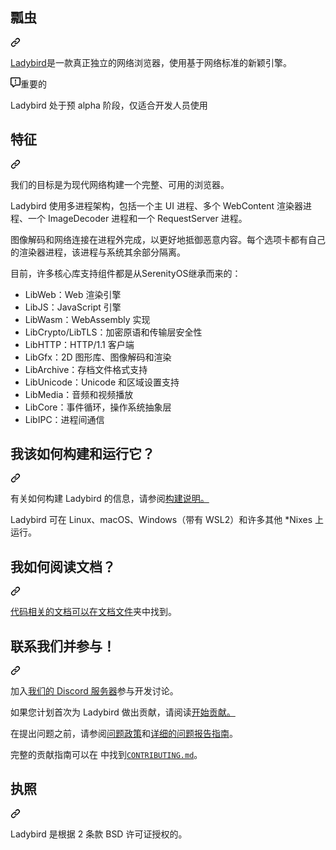 <div class="Box-sc-g0xbh4-0 QkQOb js-snippet-clipboard-copy-unpositioned" data-hpc="true"><article class="markdown-body entry-content container-lg" itemprop="text"><div class="markdown-heading" dir="auto"><h1 tabindex="-1" class="heading-element" dir="auto"><font style="vertical-align: inherit;"><font style="vertical-align: inherit;">瓢虫</font></font></h1><a id="user-content-ladybird" class="anchor" aria-label="永久链接：瓢虫" href="#ladybird"><svg class="octicon octicon-link" viewBox="0 0 16 16" version="1.1" width="16" height="16" aria-hidden="true"><path d="m7.775 3.275 1.25-1.25a3.5 3.5 0 1 1 4.95 4.95l-2.5 2.5a3.5 3.5 0 0 1-4.95 0 .751.751 0 0 1 .018-1.042.751.751 0 0 1 1.042-.018 1.998 1.998 0 0 0 2.83 0l2.5-2.5a2.002 2.002 0 0 0-2.83-2.83l-1.25 1.25a.751.751 0 0 1-1.042-.018.751.751 0 0 1-.018-1.042Zm-4.69 9.64a1.998 1.998 0 0 0 2.83 0l1.25-1.25a.751.751 0 0 1 1.042.018.751.751 0 0 1 .018 1.042l-1.25 1.25a3.5 3.5 0 1 1-4.95-4.95l2.5-2.5a3.5 3.5 0 0 1 4.95 0 .751.751 0 0 1-.018 1.042.751.751 0 0 1-1.042.018 1.998 1.998 0 0 0-2.83 0l-2.5 2.5a1.998 1.998 0 0 0 0 2.83Z"></path></svg></a></div>
<p dir="auto"><a href="https://ladybird.org" rel="nofollow"><font style="vertical-align: inherit;"><font style="vertical-align: inherit;">Ladybird</font></font></a><font style="vertical-align: inherit;"><font style="vertical-align: inherit;">是一款真正独立的网络浏览器，使用基于网络标准的新颖引擎。</font></font></p>
<div class="markdown-alert markdown-alert-important" dir="auto"><p class="markdown-alert-title" dir="auto"><svg class="octicon octicon-report mr-2" viewBox="0 0 16 16" version="1.1" width="16" height="16" aria-hidden="true"><path d="M0 1.75C0 .784.784 0 1.75 0h12.5C15.216 0 16 .784 16 1.75v9.5A1.75 1.75 0 0 1 14.25 13H8.06l-2.573 2.573A1.458 1.458 0 0 1 3 14.543V13H1.75A1.75 1.75 0 0 1 0 11.25Zm1.75-.25a.25.25 0 0 0-.25.25v9.5c0 .138.112.25.25.25h2a.75.75 0 0 1 .75.75v2.19l2.72-2.72a.749.749 0 0 1 .53-.22h6.5a.25.25 0 0 0 .25-.25v-9.5a.25.25 0 0 0-.25-.25Zm7 2.25v2.5a.75.75 0 0 1-1.5 0v-2.5a.75.75 0 0 1 1.5 0ZM9 9a1 1 0 1 1-2 0 1 1 0 0 1 2 0Z"></path></svg><font style="vertical-align: inherit;"><font style="vertical-align: inherit;">重要的</font></font></p><p dir="auto"><font style="vertical-align: inherit;"><font style="vertical-align: inherit;">Ladybird 处于预 alpha 阶段，仅适合开发人员使用</font></font></p>
</div>
<div class="markdown-heading" dir="auto"><h2 tabindex="-1" class="heading-element" dir="auto"><font style="vertical-align: inherit;"><font style="vertical-align: inherit;">特征</font></font></h2><a id="user-content-features" class="anchor" aria-label="固定链接：功能" href="#features"><svg class="octicon octicon-link" viewBox="0 0 16 16" version="1.1" width="16" height="16" aria-hidden="true"><path d="m7.775 3.275 1.25-1.25a3.5 3.5 0 1 1 4.95 4.95l-2.5 2.5a3.5 3.5 0 0 1-4.95 0 .751.751 0 0 1 .018-1.042.751.751 0 0 1 1.042-.018 1.998 1.998 0 0 0 2.83 0l2.5-2.5a2.002 2.002 0 0 0-2.83-2.83l-1.25 1.25a.751.751 0 0 1-1.042-.018.751.751 0 0 1-.018-1.042Zm-4.69 9.64a1.998 1.998 0 0 0 2.83 0l1.25-1.25a.751.751 0 0 1 1.042.018.751.751 0 0 1 .018 1.042l-1.25 1.25a3.5 3.5 0 1 1-4.95-4.95l2.5-2.5a3.5 3.5 0 0 1 4.95 0 .751.751 0 0 1-.018 1.042.751.751 0 0 1-1.042.018 1.998 1.998 0 0 0-2.83 0l-2.5 2.5a1.998 1.998 0 0 0 0 2.83Z"></path></svg></a></div>
<p dir="auto"><font style="vertical-align: inherit;"><font style="vertical-align: inherit;">我们的目标是为现代网络构建一个完整、可用的浏览器。</font></font></p>
<p dir="auto"><font style="vertical-align: inherit;"><font style="vertical-align: inherit;">Ladybird 使用多进程架构，包括一个主 UI 进程、多个 WebContent 渲染器进程、一个 ImageDecoder 进程和一个 RequestServer 进程。</font></font></p>
<p dir="auto"><font style="vertical-align: inherit;"><font style="vertical-align: inherit;">图像解码和网络连接在进程外完成，以更好地抵御恶意内容。每个选项卡都有自己的渲染器进程，该进程与系统其余部分隔离。</font></font></p>
<p dir="auto"><font style="vertical-align: inherit;"><font style="vertical-align: inherit;">目前，许多核心库支持组件都是从SerenityOS继承而来的：</font></font></p>
<ul dir="auto">
<li><font style="vertical-align: inherit;"><font style="vertical-align: inherit;">LibWeb：Web 渲染引擎</font></font></li>
<li><font style="vertical-align: inherit;"><font style="vertical-align: inherit;">LibJS：JavaScript 引擎</font></font></li>
<li><font style="vertical-align: inherit;"><font style="vertical-align: inherit;">LibWasm：WebAssembly 实现</font></font></li>
<li><font style="vertical-align: inherit;"><font style="vertical-align: inherit;">LibCrypto/LibTLS：加密原语和传输层安全性</font></font></li>
<li><font style="vertical-align: inherit;"><font style="vertical-align: inherit;">LibHTTP：HTTP/1.1 客户端</font></font></li>
<li><font style="vertical-align: inherit;"><font style="vertical-align: inherit;">LibGfx：2D 图形库、图像解码和渲染</font></font></li>
<li><font style="vertical-align: inherit;"><font style="vertical-align: inherit;">LibArchive：存档文件格式支持</font></font></li>
<li><font style="vertical-align: inherit;"><font style="vertical-align: inherit;">LibUnicode：Unicode 和区域设置支持</font></font></li>
<li><font style="vertical-align: inherit;"><font style="vertical-align: inherit;">LibMedia：音频和视频播放</font></font></li>
<li><font style="vertical-align: inherit;"><font style="vertical-align: inherit;">LibCore：事件循环，操作系统抽象层</font></font></li>
<li><font style="vertical-align: inherit;"><font style="vertical-align: inherit;">LibIPC：进程间通信</font></font></li>
</ul>
<div class="markdown-heading" dir="auto"><h2 tabindex="-1" class="heading-element" dir="auto"><font style="vertical-align: inherit;"><font style="vertical-align: inherit;">我该如何构建和运行它？</font></font></h2><a id="user-content-how-do-i-build-and-run-this" class="anchor" aria-label="永久链接：我如何构建和运行它？" href="#how-do-i-build-and-run-this"><svg class="octicon octicon-link" viewBox="0 0 16 16" version="1.1" width="16" height="16" aria-hidden="true"><path d="m7.775 3.275 1.25-1.25a3.5 3.5 0 1 1 4.95 4.95l-2.5 2.5a3.5 3.5 0 0 1-4.95 0 .751.751 0 0 1 .018-1.042.751.751 0 0 1 1.042-.018 1.998 1.998 0 0 0 2.83 0l2.5-2.5a2.002 2.002 0 0 0-2.83-2.83l-1.25 1.25a.751.751 0 0 1-1.042-.018.751.751 0 0 1-.018-1.042Zm-4.69 9.64a1.998 1.998 0 0 0 2.83 0l1.25-1.25a.751.751 0 0 1 1.042.018.751.751 0 0 1 .018 1.042l-1.25 1.25a3.5 3.5 0 1 1-4.95-4.95l2.5-2.5a3.5 3.5 0 0 1 4.95 0 .751.751 0 0 1-.018 1.042.751.751 0 0 1-1.042.018 1.998 1.998 0 0 0-2.83 0l-2.5 2.5a1.998 1.998 0 0 0 0 2.83Z"></path></svg></a></div>
<p dir="auto"><font style="vertical-align: inherit;"><font style="vertical-align: inherit;">有关如何构建 Ladybird 的信息，</font><font style="vertical-align: inherit;">请参阅</font></font><a href="/LadybirdBrowser/ladybird/blob/master/Documentation/BuildInstructionsLadybird.md"><font style="vertical-align: inherit;"><font style="vertical-align: inherit;">构建说明。</font></font></a><font style="vertical-align: inherit;"></font></p>
<p dir="auto"><font style="vertical-align: inherit;"><font style="vertical-align: inherit;">Ladybird 可在 Linux、macOS、Windows（带有 WSL2）和许多其他 *Nixes 上运行。</font></font></p>
<div class="markdown-heading" dir="auto"><h2 tabindex="-1" class="heading-element" dir="auto"><font style="vertical-align: inherit;"><font style="vertical-align: inherit;">我如何阅读文档？</font></font></h2><a id="user-content-how-do-i-read-the-documentation" class="anchor" aria-label="永久链接：如何阅读文档？" href="#how-do-i-read-the-documentation"><svg class="octicon octicon-link" viewBox="0 0 16 16" version="1.1" width="16" height="16" aria-hidden="true"><path d="m7.775 3.275 1.25-1.25a3.5 3.5 0 1 1 4.95 4.95l-2.5 2.5a3.5 3.5 0 0 1-4.95 0 .751.751 0 0 1 .018-1.042.751.751 0 0 1 1.042-.018 1.998 1.998 0 0 0 2.83 0l2.5-2.5a2.002 2.002 0 0 0-2.83-2.83l-1.25 1.25a.751.751 0 0 1-1.042-.018.751.751 0 0 1-.018-1.042Zm-4.69 9.64a1.998 1.998 0 0 0 2.83 0l1.25-1.25a.751.751 0 0 1 1.042.018.751.751 0 0 1 .018 1.042l-1.25 1.25a3.5 3.5 0 1 1-4.95-4.95l2.5-2.5a3.5 3.5 0 0 1 4.95 0 .751.751 0 0 1-.018 1.042.751.751 0 0 1-1.042.018 1.998 1.998 0 0 0-2.83 0l-2.5 2.5a1.998 1.998 0 0 0 0 2.83Z"></path></svg></a></div>
<p dir="auto"><font style="vertical-align: inherit;"></font><a href="/LadybirdBrowser/ladybird/blob/master/Documentation"><font style="vertical-align: inherit;"><font style="vertical-align: inherit;">代码相关的文档可以在文档文件</font></font></a><font style="vertical-align: inherit;"><font style="vertical-align: inherit;">夹中找到</font><font style="vertical-align: inherit;">。</font></font></p>
<div class="markdown-heading" dir="auto"><h2 tabindex="-1" class="heading-element" dir="auto"><font style="vertical-align: inherit;"><font style="vertical-align: inherit;">联系我们并参与！</font></font></h2><a id="user-content-get-in-touch-and-participate" class="anchor" aria-label="永久链接：取得联系并参与！" href="#get-in-touch-and-participate"><svg class="octicon octicon-link" viewBox="0 0 16 16" version="1.1" width="16" height="16" aria-hidden="true"><path d="m7.775 3.275 1.25-1.25a3.5 3.5 0 1 1 4.95 4.95l-2.5 2.5a3.5 3.5 0 0 1-4.95 0 .751.751 0 0 1 .018-1.042.751.751 0 0 1 1.042-.018 1.998 1.998 0 0 0 2.83 0l2.5-2.5a2.002 2.002 0 0 0-2.83-2.83l-1.25 1.25a.751.751 0 0 1-1.042-.018.751.751 0 0 1-.018-1.042Zm-4.69 9.64a1.998 1.998 0 0 0 2.83 0l1.25-1.25a.751.751 0 0 1 1.042.018.751.751 0 0 1 .018 1.042l-1.25 1.25a3.5 3.5 0 1 1-4.95-4.95l2.5-2.5a3.5 3.5 0 0 1 4.95 0 .751.751 0 0 1-.018 1.042.751.751 0 0 1-1.042.018 1.998 1.998 0 0 0-2.83 0l-2.5 2.5a1.998 1.998 0 0 0 0 2.83Z"></path></svg></a></div>
<p dir="auto"><font style="vertical-align: inherit;"><font style="vertical-align: inherit;">加入</font></font><a href="https://discord.gg/nvfjVJ4Svh" rel="nofollow"><font style="vertical-align: inherit;"><font style="vertical-align: inherit;">我们的 Discord 服务器</font></font></a><font style="vertical-align: inherit;"><font style="vertical-align: inherit;">参与开发讨论。</font></font></p>
<p dir="auto"><font style="vertical-align: inherit;"><font style="vertical-align: inherit;">如果您计划首次为 Ladybird 做出贡献，</font><font style="vertical-align: inherit;">请阅读</font></font><a href="/LadybirdBrowser/ladybird/blob/master/Documentation/GettingStartedContributing.md"><font style="vertical-align: inherit;"><font style="vertical-align: inherit;">开始贡献。</font></font></a><font style="vertical-align: inherit;"></font></p>
<p dir="auto"><font style="vertical-align: inherit;"><font style="vertical-align: inherit;">在提出问题之前，请参阅</font></font><a href="/LadybirdBrowser/ladybird/blob/master/CONTRIBUTING.md#issue-policy"><font style="vertical-align: inherit;"><font style="vertical-align: inherit;">问题政策</font></font></a><font style="vertical-align: inherit;"><font style="vertical-align: inherit;">和</font></font><a href="/LadybirdBrowser/ladybird/blob/master/ISSUES.md"><font style="vertical-align: inherit;"><font style="vertical-align: inherit;">详细的问题报告指南</font></font></a><font style="vertical-align: inherit;"><font style="vertical-align: inherit;">。</font></font></p>
<p dir="auto"><font style="vertical-align: inherit;"><font style="vertical-align: inherit;">完整的贡献指南可以在 中找到</font></font><a href="/LadybirdBrowser/ladybird/blob/master/CONTRIBUTING.md"><code>CONTRIBUTING.md</code></a><font style="vertical-align: inherit;"><font style="vertical-align: inherit;">。</font></font></p>
<div class="markdown-heading" dir="auto"><h2 tabindex="-1" class="heading-element" dir="auto"><font style="vertical-align: inherit;"><font style="vertical-align: inherit;">执照</font></font></h2><a id="user-content-license" class="anchor" aria-label="永久链接：许可证" href="#license"><svg class="octicon octicon-link" viewBox="0 0 16 16" version="1.1" width="16" height="16" aria-hidden="true"><path d="m7.775 3.275 1.25-1.25a3.5 3.5 0 1 1 4.95 4.95l-2.5 2.5a3.5 3.5 0 0 1-4.95 0 .751.751 0 0 1 .018-1.042.751.751 0 0 1 1.042-.018 1.998 1.998 0 0 0 2.83 0l2.5-2.5a2.002 2.002 0 0 0-2.83-2.83l-1.25 1.25a.751.751 0 0 1-1.042-.018.751.751 0 0 1-.018-1.042Zm-4.69 9.64a1.998 1.998 0 0 0 2.83 0l1.25-1.25a.751.751 0 0 1 1.042.018.751.751 0 0 1 .018 1.042l-1.25 1.25a3.5 3.5 0 1 1-4.95-4.95l2.5-2.5a3.5 3.5 0 0 1 4.95 0 .751.751 0 0 1-.018 1.042.751.751 0 0 1-1.042.018 1.998 1.998 0 0 0-2.83 0l-2.5 2.5a1.998 1.998 0 0 0 0 2.83Z"></path></svg></a></div>
<p dir="auto"><font style="vertical-align: inherit;"><font style="vertical-align: inherit;">Ladybird 是根据 2 条款 BSD 许可证授权的。</font></font></p>
</article></div>
